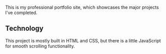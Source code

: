 This is my professional portfolio site, which showcases the major projects I've completed.

## Technology

This project is mostly built in HTML and CSS, but there is a little JavaScript for smooth scrolling functionality.